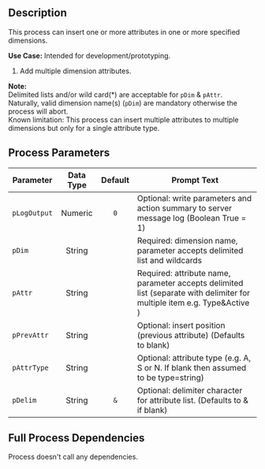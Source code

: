 ## Description
   
 This process can insert one or more attributes in one or more specified dimensions.  
     
**Use Case:**    Intended for development/prototyping.  
1. Add multiple dimension attributes.  
     
**Note:**     
 Delimited lists and/or wild card(*) are acceptable for `pDim` & `pAttr`.  
 Naturally, valid dimension name(s) (`pDim`) are mandatory otherwise the process will abort.  
 Known limitation: This process can insert multiple attributes to multiple dimensions but only for a single attribute type.  
## Process Parameters
  
|Parameter|Data Type|Default|Prompt Text|
  |---|:-:|:-:|---|
  |`pLogOutput`|Numeric|`0`|Optional: write parameters and action summary to server message log (Boolean True = 1)|
  |`pDim`|String||Required: dimension name, parameter accepts delimited list and wildcards|
  |`pAttr`|String||Required: attribute name, parameter accepts delimited list (separate with delimiter for multiple item e.g. Type&Active )|
  |`pPrevAttr`|String||Optional: insert position (previous attribute) (Defaults to blank)|
  |`pAttrType`|String||Optional: attribute type (e.g. A, S or N. If blank then assumed to be type=string)|
  |`pDelim`|String|`&`|Optional: delimiter character for attribute list. (Defaults to & if blank)|
  ## Full Process Dependencies
Process doesn't call any dependencies.  
